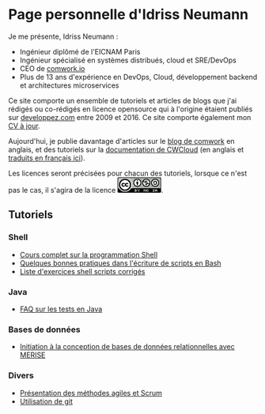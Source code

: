 # Page personnelle d'Idriss Neumann

Je me présente, Idriss Neumann :
* Ingénieur diplômé de l'EICNAM Paris
* Ingénieur spécialisé en systèmes distribués, cloud et SRE/DevOps
* CEO de [comwork.io](https://www.comwork.io)
* Plus de 13 ans d'expérience en DevOps, Cloud, développement backend et architectures microservices

Ce site comporte un ensemble de tutoriels et articles de blogs que j'ai rédigés ou co-rédigés en licence opensource qui à l'origine étaient publiés sur [developpez.com](https://developpez.com) entre 2009 et 2016. Ce site comporte également mon [CV à jour](./cv/README.md).

Aujourd'hui, je publie davantage d'articles sur le [blog de comwork](https://www.comwork.io/blog) en anglais, et des tutoriels sur la [documentation de CWCloud](https://doc.cloud.comwork.io/docs/tutorials) (en anglais et [traduits en français ici](https://doc.cloud.comwork.io/docs/translations/fr/tutorials/)).

Les licences seront précisées pour chacun des tutoriels, lorsque ce n'est pas le cas, il s'agira de la licence [![cc-by-nc-sa](./img/cc-by-nc-sa.png)](https://creativecommons.org/licenses/by-nc-sa/3.0/deed.fr).

## Tutoriels

### Shell

* [Cours complet sur la programmation Shell](./shell/prog-shell/README.md)
* [Quelques bonnes pratiques dans l'écriture de scripts en Bash](./shell/bash-bonnes-pratiques.md)
* [Liste d'exercices shell scripts corrigés](./shell/exercices-shell.md)

### Java

* [FAQ sur les tests en Java](./java/faq-tests/README.md)

### Bases de données

* [Initiation à la conception de bases de données relationnelles avec MERISE](./bdd/initiation-merise.md)

### Divers

* [Présentation des méthodes agiles et Scrum](./divers/agile_scrum.md)
* [Utilisation de git](./divers/git.md)
